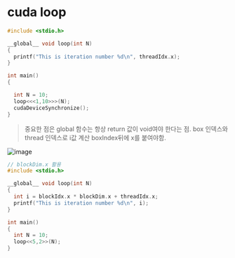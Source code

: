 # cuda loop

```c
#include <stdio.h>

__global__ void loop(int N)
{ 
  printf("This is iteration number %d\n", threadIdx.x);
}

int main()
{

  int N = 10;
  loop<<<1,10>>>(N);
  cudaDeviceSynchronize();
}
```

> 중요한 점은 global 함수는 항상 return 값이 void여야 한다는 점.
> box 인덱스와 thread 인덱스로 i값 계산
> boxIndex뒤에 x를 붙여야함.

![image](https://github.com/user-attachments/assets/9248efcb-c513-4722-9e2c-5d82228b3b8e)

```c
// blockDim.x 활용
#include <stdio.h>

__global__ void loop(int N)
{
  int i = blockIdx.x * blockDim.x + threadIdx.x;
  printf("This is iteration number %d\n", i);
}

int main()
{
  int N = 10;
  loop<<5,2>>(N);
}

```
